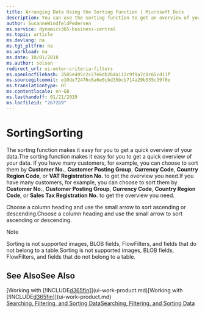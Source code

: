```yaml
---
title: Arranging Data Using the Sorting Function | Microsoft Docs
description: You can use the sorting function to get an overview of your data. For example, you can sort customers by Currency Code to get a select sample of customers.
author: SusanneWindfeldPedersen
ms.service: dynamics365-business-central
ms.topic: article
ms.devlang: na
ms.tgt_pltfrm: na
ms.workload: na
ms.date: 10/01/2018
ms.author: solsen
redirect_url: ui-enter-criteria-filters
ms.openlocfilehash: 3585e495c2c27e6db264a113c9f9a7c0c65cd11f
ms.sourcegitcommit: e10de72476c6a6e0cbd35bcb714a29b535c39f0e
ms.translationtype: HT
ms.contentlocale: en-GB
ms.lasthandoff: 01/21/2019
ms.locfileid: "267269"
---
```

# <a name="sorting"></a><span data-ttu-id="e6d12-104">Sorting</span><span class="sxs-lookup"><span data-stu-id="e6d12-104">Sorting</span></span>
<span data-ttu-id="e6d12-105">The sorting function makes it easy for you to get a quick overview of your data.</span><span class="sxs-lookup"><span data-stu-id="e6d12-105">The sorting function makes it easy for you to get a quick overview of your data.</span></span> <span data-ttu-id="e6d12-106">If you have many customers, for example, you can choose to sort them by **Customer No.**, **Customer Posting Group**, **Currency Code**, **Country Region Code**, or **VAT Registration No.** to get the overview you need.</span><span class="sxs-lookup"><span data-stu-id="e6d12-106">If you have many customers, for example, you can choose to sort them by **Customer No.**, **Customer Posting Group**, **Currency Code**, **Country Region Code**, or **Sales Tax Registration No.** to get the overview you need.</span></span>

<span data-ttu-id="e6d12-107">Choose a column heading and use the small arrow to sort ascending or descending.</span><span class="sxs-lookup"><span data-stu-id="e6d12-107">Choose a column heading and use the small arrow to sort ascending or descending.</span></span>  

> [!NOTE]  
>   <span data-ttu-id="e6d12-108">Sorting is not supported images, BLOB fields, FlowFilters, and fields that do not belong to a table.</span><span class="sxs-lookup"><span data-stu-id="e6d12-108">Sorting is not supported images, BLOB fields, FlowFilters, and fields that do not belong to a table.</span></span>

## <a name="see-also"></a><span data-ttu-id="e6d12-109">See Also</span><span class="sxs-lookup"><span data-stu-id="e6d12-109">See Also</span></span>
<span data-ttu-id="e6d12-110">[Working with [!INCLUDE[d365fin](includes/d365fin_md.md)]](ui-work-product.md)</span><span class="sxs-lookup"><span data-stu-id="e6d12-110">[Working with [!INCLUDE[d365fin](includes/d365fin_md.md)]](ui-work-product.md)</span></span>  
[<span data-ttu-id="e6d12-111">Searching, Filtering, and Sorting Data</span><span class="sxs-lookup"><span data-stu-id="e6d12-111">Searching, Filtering, and Sorting Data</span></span>](ui-enter-criteria-filters.md)
